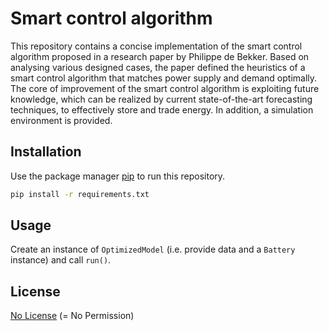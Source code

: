 # Smart control algorithm
This repository contains a concise implementation of the smart control algorithm proposed in a research paper by Philippe de Bekker. Based on analysing various designed cases, the paper defined the heuristics of a smart control algorithm that matches power supply and demand optimally. The core of improvement of the smart control algorithm is exploiting future knowledge, which can be realized by current state-of-the-art forecasting techniques, to effectively store and trade energy. In addition, a simulation environment is provided.

## Installation

Use the package manager [pip](https://pip.pypa.io/en/stable/) to run this repository.

```bash
pip install -r requirements.txt
```

## Usage
Create an instance of `OptimizedModel` (i.e. provide data and a `Battery` instance) and call `run()`.


## License
[No License](https://choosealicense.com/no-permission/) (= No Permission)
